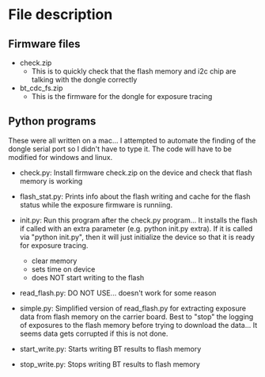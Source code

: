 # File description
## Firmware files
*  check.zip
    * This is to quickly check that the flash memory and i2c chip are talking with the dongle correctly
*  bt\_cdc\_fs.zip
    * This is the firmware for the dongle for exposure tracing

## Python programs
These were all written on a mac... I attempted to automate the finding of the dongle serial port so I didn't have to type it.   The code will have to be modified for windows and linux.  
* check.py: Install firmware check.zip on the device and check that flash memory is working

* flash_stat.py:  Prints info about the flash writing and cache for the flash status while the exposure firmware is runniing.

* init.py:  Run this program after the check.py program... It installs the flash if called with an extra parameter (e.g. python init.py extra).   If it is called via "python init.py", then it will just initialize the device so that it is ready for exposure tracing.
    * clear memory
    * sets time on device
    * does NOT start writing to the flash

* read_flash.py:  DO NOT USE... doesn't work for some reason
* simple.py:  Simplified version of read_flash.py for extracting exposure data from flash memory on the carrier board.  Best to "stop" the logging of exposures to the flash memory before trying to download the data... It seems data gets corrupted if this is not done.
* start_write.py:  Starts writing BT results to flash memory
* stop_write.py:  Stops writing BT results to flash memory


